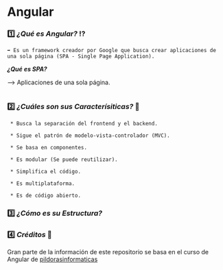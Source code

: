 # Angular

### 1️⃣ ***¿Qué es Angular?*** ⁉️
    ➡️ Es un framework creador por Google que busca crear aplicaciones de una sola página (SPA - Single Page Application).
    
  *****¿Qué es SPA?*****
  
  --> Aplicaciones de una sola página.
  
  
  ```
  ```

### 2️⃣ ***¿Cuáles son sus Caracterísiticas?*** 📑

     * Busca la separación del frontend y el backend.

     * Sigue el patrón de modelo-vista-controlador (MVC).

     * Se basa en componentes.

     * Es modular (Se puede reutilizar).

     * Simplifica el código.

     * Es multiplataforma.

     * Es de código abierto.


### 3️⃣ ***¿Cómo es su Estructura?***




### 4️⃣ ***Créditos*** 🥇
   Gran parte de la información de este repositorio se basa en el curso de Angular de [pildorasinformaticas](https://www.youtube.com/@pildorasinformaticas)
